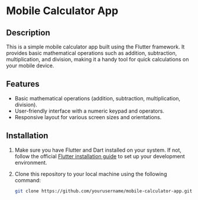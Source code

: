 # Mobile Calculator App

## Description

This is a simple mobile calculator app built using the Flutter framework. It provides basic mathematical operations such as addition, subtraction, multiplication, and division, making it a handy tool for quick calculations on your mobile device.

## Features

- Basic mathematical operations (addition, subtraction, multiplication, division).
- User-friendly interface with a numeric keypad and operators.
- Responsive layout for various screen sizes and orientations.

## Installation

1. Make sure you have Flutter and Dart installed on your system. If not, follow the official [Flutter installation guide](https://flutter.dev/docs/get-started/install) to set up your development environment.

2. Clone this repository to your local machine using the following command:

   ```bash
   git clone https://github.com/yourusername/mobile-calculator-app.git
